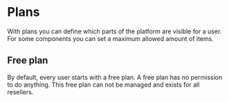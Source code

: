 # Plans
With plans you can define which parts of the platform are visible for a user. For some components you can set a maximum allowed amount of items.

## Free plan
By default, every user starts with a free plan. A free plan has no permission to do anything. This free plan can not be managed and exists for all resellers.